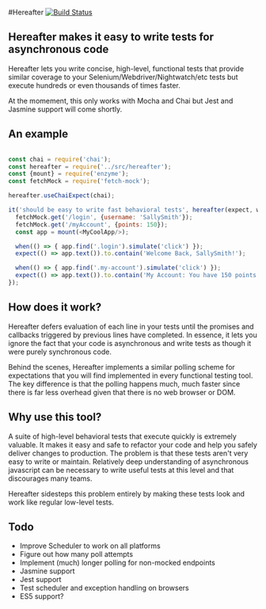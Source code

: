 #Hereafter      [![Build Status](https://travis-ci.org/mlawrie/hereafter.svg?branch=master)](https://travis-ci.org/mlawrie/hereafter)

## Hereafter makes it easy to write tests for asynchronous code

Hereafter lets you write concise, high-level, functional tests that provide similar coverage to your Selenium/Webdriver/Nightwatch/etc tests but execute hundreds or even thousands of times faster.

At the momement, this only works with Mocha and Chai but Jest and Jasmine support will come shortly.

## An example

```javascript

const chai = require('chai');
const hereafter = require('../src/hereafter');
const {mount} = require('enzyme');
const fetchMock = require('fetch-mock');

hereafter.useChaiExpect(chai);

it('should be easy to write fast behavioral tests', hereafter(expect, when) => {
  fetchMock.get('/login', {username: 'SallySmith'});
  fetchMock.get('/myAccount', {points: 150});
  const app = mount(<MyCoolApp/>);

  when(() => { app.find('.login').simulate('click') });
  expect(() => app.text()).to.contain('Welcome Back, SallySmith!');

  when(() => { app.find('.my-account').simulate('click') });  
  expect(() => app.text()).to.contain('My Account: You have 150 points!');
});

```

## How does it work?

Hereafter defers evaluation of each line in your tests until the promises and callbacks triggered by previous lines have completed. In essence, it lets you ignore the fact that your code is asynchronous and write tests as though it were purely synchronous code.

Behind the scenes, Hereafter implements a similar polling scheme for expectations that you will find implemented in every functional testing tool. The key difference is that the polling happens much, much faster since there is far less overhead given that there is no web browser or DOM.

## Why use this tool?

A suite of high-level behavioral tests that execute quickly is extremely valuable. It makes it easy and safe to refactor your code and help you safely deliver changes to production. The problem is that these tests aren't very easy to write or maintain. Relatively deep understanding of asynchronous javascript can be necessary to write useful tests at this level and that discourages many teams.

Hereafter sidesteps this problem entirely by making these tests look and work like regular low-level tests.


## Todo
- Improve Scheduler to work on all platforms
- Figure out how many poll attempts
- Implement (much) longer polling for non-mocked endpoints
- Jasmine support
- Jest support
- Test scheduler and exception handling on browsers
- ES5 support?